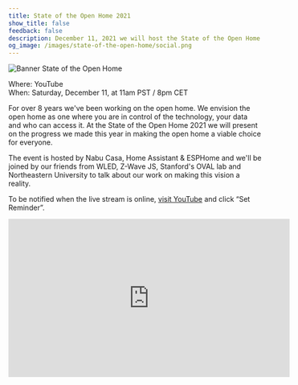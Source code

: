```yaml
---
title: State of the Open Home 2021
show_title: false
feedback: false
description: December 11, 2021 we will host the State of the Open Home.
og_image: /images/state-of-the-open-home/social.png
---
```


![Banner State of the Open Home](/images/state-of-the-open-home/promo.png)

Where: YouTube<br>
When: Saturday, December 11, at 11am PST / 8pm CET

For over 8 years we've been working on the open home. We envision the open home as one where you are in control of the technology, your data and who can access it. At the State of the Open Home 2021 we will present on the progress we made this year in making the open home a viable choice for everyone.

The event is hosted by Nabu Casa, Home Assistant & ESPHome and we'll be joined by our friends from WLED, Z-Wave JS, Stanford's OVAL lab and Northeastern University to talk about our work on making this vision a reality.

To be notified when the live stream is online, [visit YouTube](https://www.youtube.com/watch?v=6ZMXE5PXPqU) and click “Set Reminder”.

<div class='videoWrapper'>
<iframe width="560" height="315" src="https://www.youtube.com/embed/6ZMXE5PXPqU" frameborder="0" allowfullscreen></iframe>
</div>
